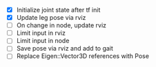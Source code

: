 - [x] Initialize joint state after tf init
- [x] Update leg pose via rviz
- [ ] On change in node, update rviz
- [ ] Limit input in rviz
- [ ] Limit input in node
- [ ] Save pose via rviz and add to gait
- [ ] Replace Eigen::Vector3D references with Pose
